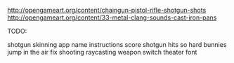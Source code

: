 http://opengameart.org/content/chaingun-pistol-rifle-shotgun-shots
http://opengameart.org/content/33-metal-clang-sounds-cast-iron-pans

TODO:

shotgun skinning
app name
instructions
score
shotgun hits so hard bunnies jump in the air
fix shooting raycasting
weapon switch
theater font
